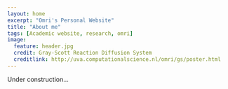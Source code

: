 ```yaml
---
layout: home
excerpt: "Omri's Personal Website"
title: "About me"
tags: [Academic website, research, omri]
image:
  feature: header.jpg
  credit: Gray-Scott Reaction Diffusion System
  creditlink: http://uva.computationalscience.nl/omri/gs/poster.html
---
```


Under construction...
